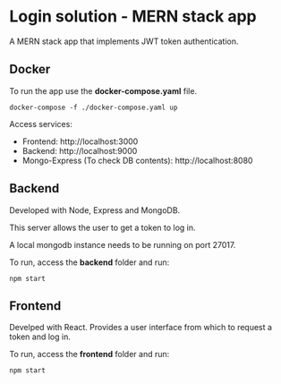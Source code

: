 # Login solution - MERN stack app

A MERN stack app that implements JWT token authentication.

## Docker

To run the app use the **docker-compose.yaml** file.
  
    docker-compose -f ./docker-compose.yaml up
  
Access services:
  - Frontend: http://localhost:3000
  - Backend: http://localhost:9000
  - Mongo-Express (To check DB contents): http://localhost:8080 

## Backend

Developed with Node, Express and MongoDB.

This server allows the user to get a token to log in.

A local mongodb instance needs to be running on port 27017.

To run, access the **backend** folder and run:

    npm start

## Frontend

Develped with React.
Provides a user interface from which to request a token and log in.

To run, access the **frontend** folder and run:

    npm start
